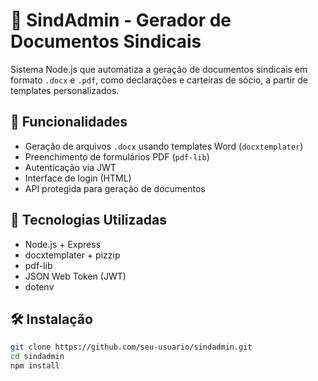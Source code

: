# 🧾 SindAdmin - Gerador de Documentos Sindicais

Sistema Node.js que automatiza a geração de documentos sindicais em formato `.docx` e `.pdf`, como declarações e carteiras de sócio, a partir de templates personalizados.

## 📌 Funcionalidades

- Geração de arquivos `.docx` usando templates Word (`docxtemplater`)
- Preenchimento de formulários PDF (`pdf-lib`)
- Autenticação via JWT
- Interface de login (HTML)
- API protegida para geração de documentos

## 🚀 Tecnologias Utilizadas

- Node.js + Express
- docxtemplater + pizzip
- pdf-lib
- JSON Web Token (JWT)
- dotenv

## 🛠️ Instalação

```bash
git clone https://github.com/seu-usuario/sindadmin.git
cd sindadmin
npm install
